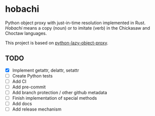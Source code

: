 # hobachi

Python object proxy with just-in-time resolution implemented in Rust.
*Hobachi* means a copy (noun) or to imitate (verb) in the Chickasaw and Choctaw languages.

This project is based on [python-lazy-object-proxy](https://github.com/ionelmc/python-lazy-object-proxy).

## TODO

- [x] Implement getattr, delattr, setattr
- [ ] Create Python tests
- [ ] Add CI
- [ ] Add pre-commit
- [ ] Add branch protection / other github metadata
- [ ] Finish implementation of special methods
- [ ] Add docs
- [ ] Add release mechanism
